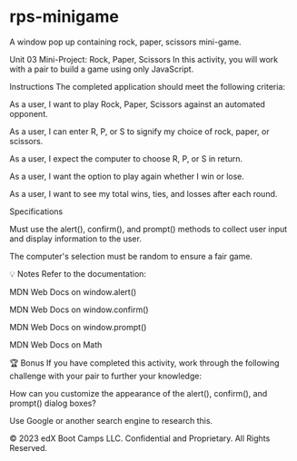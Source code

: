 # rps-minigame
A window pop up containing rock, paper, scissors mini-game.

Unit 03 Mini-Project: Rock, Paper, Scissors
In this activity, you will work with a pair to build a game using only JavaScript.

Instructions
The completed application should meet the following criteria:


As a user, I want to play Rock, Paper, Scissors against an automated opponent.


As a user, I can enter R, P, or S to signify my choice of rock, paper, or scissors.


As a user, I expect the computer to choose R, P, or S in return.


As a user, I want the option to play again whether I win or lose.


As a user, I want to see my total wins, ties, and losses after each round.



Specifications


Must use the alert(), confirm(), and prompt() methods to collect user input and display information to the user.


The computer's selection must be random to ensure a fair game.



💡 Notes
Refer to the documentation:


MDN Web Docs on window.alert()


MDN Web Docs on window.confirm()


MDN Web Docs on window.prompt()


MDN Web Docs on Math



🏆 Bonus
If you have completed this activity, work through the following challenge with your pair to further your knowledge:

How can you customize the appearance of the alert(), confirm(), and prompt() dialog boxes?

Use Google or another search engine to research this.

© 2023 edX Boot Camps LLC. Confidential and Proprietary. All Rights Reserved.